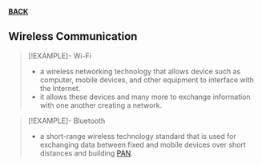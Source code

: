 **[BACK](ST101MIDTERM04.md)**

## Wireless Communication
>[!EXAMPLE]- Wi-Fi
>- a wireless networking technology that allows device such as computer, mobile devices, and other equipment to interface with the Internet.
>- it allows these devices and many more to exchange information with one another creating a network.

>[!EXAMPLE]- Bluetooth
>- a short-range wireless technology standard that is used for exchanging data between fixed and mobile devices over short distances and building [PAN](ST101MIDTERM04.md#^feb441).
